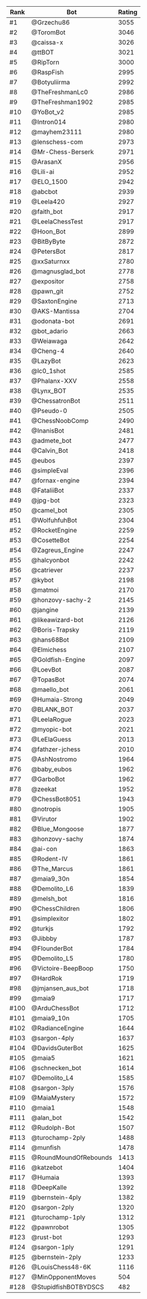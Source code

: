 Rank|Bot|Rating
---|---|---
#1|@Grzechu86|3055
#2|@ToromBot|3046
#3|@caissa-x|3026
#4|@ttBOT|3021
#5|@RipTorn|3000
#6|@RaspFish|2995
#7|@Botyuliirma|2992
#8|@TheFreshmanLc0|2986
#9|@TheFreshman1902|2985
#10|@YoBot_v2|2985
#11|@Intron014|2980
#12|@mayhem23111|2980
#13|@lenschess-com|2973
#14|@Mr-Chess-Berserk|2971
#15|@ArasanX|2956
#16|@Lili-ai|2952
#17|@ELO_1500|2942
#18|@abcbot|2939
#19|@Leela420|2927
#20|@faith_bot|2917
#21|@LeelaChessTest|2917
#22|@Hoon_Bot|2899
#23|@BitByByte|2872
#24|@PetersBot|2817
#25|@xxSaturnxx|2780
#26|@magnusglad_bot|2778
#27|@expositor|2758
#28|@pawn_git|2752
#29|@SaxtonEngine|2713
#30|@AKS-Mantissa|2704
#31|@odonata-bot|2691
#32|@bot_adario|2663
#33|@Weiawaga|2642
#34|@Cheng-4|2640
#35|@LazyBot|2623
#36|@lc0_1shot|2585
#37|@Phalanx-XXV|2558
#38|@Lynx_BOT|2535
#39|@ChessatronBot|2511
#40|@Pseudo-0|2505
#41|@ChessNoobComp|2490
#42|@InanisBot|2481
#43|@admete_bot|2477
#44|@Calvin_Bot|2418
#45|@eubos|2397
#46|@simpleEval|2396
#47|@fornax-engine|2394
#48|@FataliiBot|2337
#49|@jpg-bot|2323
#50|@camel_bot|2305
#51|@WolfuhfuhBot|2304
#52|@RocketEngine|2259
#53|@CosetteBot|2254
#54|@Zagreus_Engine|2247
#55|@halcyonbot|2242
#56|@catriever|2237
#57|@kybot|2198
#58|@matmoi|2170
#59|@honzovy-sachy-2|2145
#60|@jangine|2139
#61|@likeawizard-bot|2126
#62|@Boris-Trapsky|2119
#63|@hans68Bot|2109
#64|@Elmichess|2107
#65|@Goldfish-Engine|2097
#66|@LoevBot|2087
#67|@TopasBot|2074
#68|@maello_bot|2061
#69|@Humaia-Strong|2049
#70|@BLANK_BOT|2037
#71|@LeelaRogue|2023
#72|@myopic-bot|2021
#73|@LeElaGuess|2013
#74|@fathzer-jchess|2010
#75|@AshNostromo|1964
#76|@baby_eubos|1962
#77|@GarboBot|1962
#78|@zeekat|1952
#79|@ChessBot8051|1943
#80|@notropis|1905
#81|@Virutor|1902
#82|@Blue_Mongoose|1877
#83|@honzovy-sachy|1874
#84|@ai-con|1863
#85|@Rodent-IV|1861
#86|@The_Marcus|1861
#87|@maia9_30n|1854
#88|@Demolito_L6|1839
#89|@melsh_bot|1816
#90|@ChessChildren|1806
#91|@simplexitor|1802
#92|@turkjs|1792
#93|@Jibbby|1787
#94|@FlounderBot|1784
#95|@Demolito_L5|1780
#96|@Victoire-BeepBoop|1750
#97|@HardRok|1719
#98|@jmjansen_aus_bot|1718
#99|@maia9|1717
#100|@ArduChessBot|1712
#101|@maia9_10n|1705
#102|@RadianceEngine|1644
#103|@sargon-4ply|1637
#104|@DavidsGuterBot|1625
#105|@maia5|1621
#106|@schnecken_bot|1614
#107|@Demolito_L4|1585
#108|@sargon-3ply|1576
#109|@MaiaMystery|1572
#110|@maia1|1548
#111|@alan_bot|1542
#112|@Rudolph-Bot|1507
#113|@turochamp-2ply|1488
#114|@munfish|1478
#115|@RoundMoundOfRebounds|1413
#116|@katzebot|1404
#117|@Humaia|1393
#118|@DeepKalle|1392
#119|@bernstein-4ply|1382
#120|@sargon-2ply|1320
#121|@turochamp-1ply|1312
#122|@pawnrobot|1305
#123|@rust-bot|1293
#124|@sargon-1ply|1291
#125|@bernstein-2ply|1233
#126|@LouisChess48-6K|1116
#127|@MinOpponentMoves|504
#128|@StupidfishBOTBYDSCS|482
